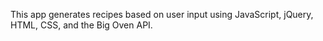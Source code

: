 This app generates recipes based on user input using JavaScript, jQuery, HTML, CSS, and the Big Oven API. 

